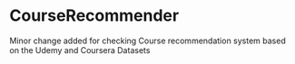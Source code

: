 # CourseRecommender
Minor change added for checking
Course recommendation system based on the Udemy and Coursera Datasets
